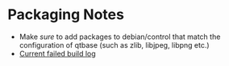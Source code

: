 # Packaging Notes

* Make _sure_ to add packages to debian/control that match the configuration of qtbase (such as zlib, libjpeg, libpng etc.)
* [Current failed build log](http://sprunge.us/WKKL)
